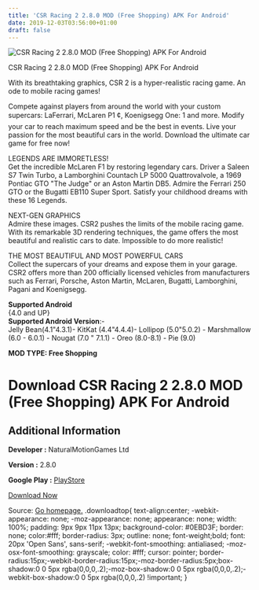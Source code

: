 ```yaml
---
title: 'CSR Racing 2 2.8.0 MOD (Free Shopping) APK For Android'
date: 2019-12-03T03:56:00+01:00
draft: false
---
```


![CSR Racing 2 2.8.0 MOD (Free Shopping) APK For Android](https://i1.wp.com/apkhome.net/wp-content/uploads/2019/12/CSR-Racing-2.png "CSR Racing 2 2.8.0 MOD (Free Shopping) APK For Android")

  

CSR Racing 2 2.8.0 MOD (Free Shopping) APK For Android

With its breathtaking graphics, CSR 2 is a hyper-realistic racing game. An ode to mobile racing games!

Compete against players from around the world with your custom supercars: LaFerrari, McLaren P1 ¢, Koenigsegg One: 1 and more. Modify your car to reach maximum speed and be the best in events. Live your passion for the most beautiful cars in the world. Download the ultimate car game for free now!

LEGENDS ARE IMMORETLESS!  
Get the incredible McLaren F1 by restoring legendary cars. Driver a Saleen S7 Twin Turbo, a Lamborghini Countach LP 5000 Quattrovalvole, a 1969 Pontiac GTO "The Judge" or an Aston Martin DB5. Admire the Ferrari 250 GTO or the Bugatti EB110 Super Sport. Satisfy your childhood dreams with these 16 Legends.

NEXT-GEN GRAPHICS  
Admire these images. CSR2 pushes the limits of the mobile racing game. With its remarkable 3D rendering techniques, the game offers the most beautiful and realistic cars to date. Impossible to do more realistic!

THE MOST BEAUTIFUL AND MOST POWERFUL CARS  
Collect the supercars of your dreams and expose them in your garage. CSR2 offers more than 200 officially licensed vehicles from manufacturers such as Ferrari, Porsche, Aston Martin, McLaren, Bugatti, Lamborghini, Pagani and Koenigsegg.

**Supported Android**  
{4.0 and UP}  
**Supported Android Version**:-  
Jelly Bean(4.1"4.3.1)- KitKat (4.4"4.4.4)- Lollipop (5.0"5.0.2) - Marshmallow (6.0 - 6.0.1) - Nougat (7.0 " 7.1.1) - Oreo (8.0-8.1) - Pie (9.0)

**MOD TYPE: Free Shopping**

Download CSR Racing 2 2.8.0 MOD (Free Shopping) APK For Android
===============================================================

Additional Information
----------------------

**Developer :** NaturalMotionGames Ltd

**Version :** 2.8.0

**Google Play :** [PlayStore](https://play.google.com/store/apps/details?id=com.naturalmotion.customstreetracer2)

  

[Download Now](https://store4app.co/post/csr-racing-2-2-8-0-mod-free-shopping-apk-for-android_1575306220)

  
Source: [Go homepage.](https://store4app.co/post/csr-racing-2-2-8-0-mod-free-shopping-apk-for-android_1575306220) .downloadtop{ text-align:center; -webkit-appearance: none; -moz-appearance: none; appearance: none; width: 100%; padding: 9px 9px 11px 13px; background-color: #0EBD3F; border: none; color:#fff; border-radius: 3px; outline: none; font-weight;bold; font: 20px 'Open Sans', sans-serif; -webkit-font-smoothing: antialiased; -moz-osx-font-smoothing: grayscale; color: #fff; cursor: pointer; border-radius:15px;-webkit-border-radius:15px;-moz-border-radius:5px;box-shadow:0 0 5px rgba(0,0,0,.2);-moz-box-shadow:0 0 5px rgba(0,0,0,.2);-webkit-box-shadow:0 0 5px rgba(0,0,0,.2) !important; }
